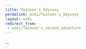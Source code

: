 ```yaml
---
title: Twinsen's Odyssey
permalink: wiki/Twinsen's_Odyssey
layout: wiki
redirect_from:
 - wiki/Twinsen's_second_adventure
---
```


...
